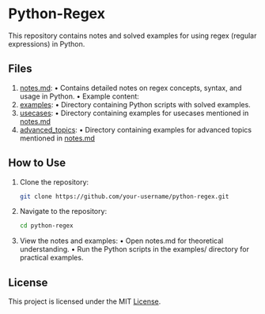 # Python-Regex

This repository contains notes and solved examples for using regex (regular expressions) in Python.

## Files

1. [notes.md](notes.md):
	•	Contains detailed notes on regex concepts, syntax, and usage in Python.
	•	Example content:
2. [examples](examples):
	•	Directory containing Python scripts with solved examples.
3. [usecases](usecases):
	•	Directory containing examples for usecases mentioned in [notes.md](notes.md#use-cases-of-regular-expressions)
4. [advanced_topics](advanced_topics):
	•	Directory containing examples for advanced topics mentioned in [notes.md](notes.md#advanced-topics)

## How to Use

1. Clone the repository:
   ```bash
   git clone https://github.com/your-username/python-regex.git
   ```

2. Navigate to the repository:
    ```bash
    cd python-regex
    ```

3. View the notes and examples:
	•	Open notes.md for theoretical understanding.
	•	Run the Python scripts in the examples/ directory for practical examples.

## License

This project is licensed under the MIT [License](LISCENSE).
